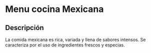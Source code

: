 # Menu cocina Mexicana

## Descripción
La comida mexicana es rica, variada y llena de sabores intensos. Se caracteriza por el uso de ingredientes frescos y especias.
